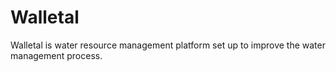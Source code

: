 # Walletal
Walletal is water resource management platform set up to improve the water management process.
